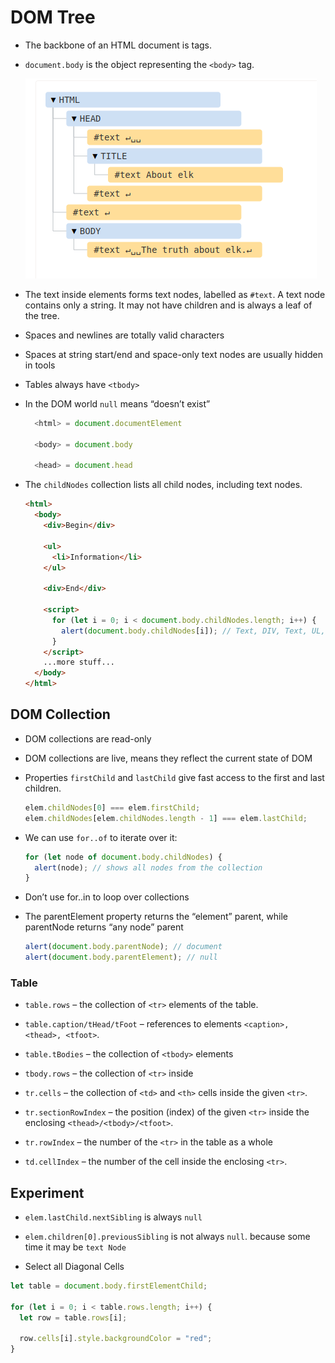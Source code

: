 # DOM Tree

- The backbone of an HTML document is tags.
- `document.body` is the object representing the `<body>` tag.

  ![tags as Document](./tag%20as%20document.png)

- The text inside elements forms text nodes, labelled as `#text`. A text node contains only a string. It may not have children and is always a leaf of the tree.
- Spaces and newlines are totally valid characters
- Spaces at string start/end and space-only text nodes are usually hidden in tools
- Tables always have `<tbody>`
- In the DOM world `null` means “doesn’t exist”

  ```js
    <html> = document.documentElement

    <body> = document.body

    <head> = document.head
  ```

- The `childNodes` collection lists all child nodes, including text nodes.

  ```html
  <html>
    <body>
      <div>Begin</div>

      <ul>
        <li>Information</li>
      </ul>

      <div>End</div>

      <script>
        for (let i = 0; i < document.body.childNodes.length; i++) {
          alert(document.body.childNodes[i]); // Text, DIV, Text, UL, ..., SCRIPT
        }
      </script>
      ...more stuff...
    </body>
  </html>
  ```

## DOM Collection

- DOM collections are read-only
- DOM collections are live, means they reflect the current state of DOM
- Properties `firstChild` and `lastChild` give fast access to the first and last children.

  ```js
  elem.childNodes[0] === elem.firstChild;
  elem.childNodes[elem.childNodes.length - 1] === elem.lastChild;
  ```

- We can use `for..of` to iterate over it:

  ```js
  for (let node of document.body.childNodes) {
    alert(node); // shows all nodes from the collection
  }
  ```

- Don’t use for..in to loop over collections
- The parentElement property returns the “element” parent, while parentNode returns “any node” parent

  ```js
  alert(document.body.parentNode); // document
  alert(document.body.parentElement); // null
  ```

### Table

- `table.rows` – the collection of `<tr>` elements of the table.
- `table.caption/tHead/tFoot` – references to elements `<caption>, <thead>, <tfoot>`.
- `table.tBodies` – the collection of `<tbody>` elements

- `tbody.rows` – the collection of `<tr>` inside

- `tr.cells` – the collection of `<td>` and `<th>` cells inside the given `<tr>`.
- `tr.sectionRowIndex` – the position (index) of the given `<tr>` inside the enclosing `<thead>/<tbody>/<tfoot>`.
- `tr.rowIndex` – the number of the `<tr>` in the table as a whole

- `td.cellIndex` – the number of the cell inside the enclosing `<tr>`.

## Experiment

- `elem.lastChild.nextSibling` is always `null`
- `elem.children[0].previousSibling` is not always `null`. because some time it may be `text Node`

- Select all Diagonal Cells

```js
let table = document.body.firstElementChild;

for (let i = 0; i < table.rows.length; i++) {
  let row = table.rows[i];

  row.cells[i].style.backgroundColor = "red";
}
```

